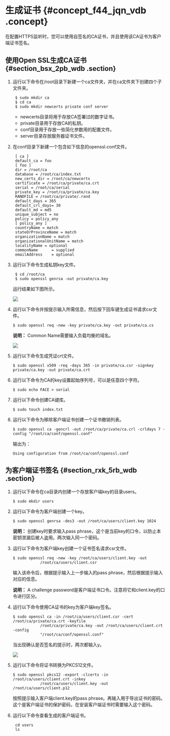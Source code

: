 # 生成证书 {#concept_f44_jqn_vdb .concept}

在配置HTTPS监听时，您可以使用自签名的CA证书，并且使用该CA证书为客户端证书签名。

## 使用Open SSL生成CA证书 {#section_bsx_2pb_wdb .section}

1.  运行以下命令在/root目录下新建一个ca文件夹，并在ca文件夹下创建四个子文件夹。

    ```
     $ sudo mkdir ca
     $ cd ca
     $ sudo mkdir newcerts private conf server
    ```

    -   newcerts目录将用于存放CA签署过的数字证书。
    -   private目录用于存放CA的私钥。
    -   conf目录用于存放一些简化参数用的配置文件。
    -   server目录存放服务器证书文件。
2.  在conf目录下新建一个包含如下信息的openssl.conf文件。

    ```
     [ ca ]
     default_ca = foo
     [ foo ] 
     dir = /root/ca
     database = /root/ca/index.txt
     new_certs_dir = /root/ca/newcerts
     certificate = /root/ca/private/ca.crt
     serial = /root/ca/serial
     private_key = /root/ca/private/ca.key
     RANDFILE = /root/ca/private/.rand
     default_days = 365
     default_crl_days= 30
     default_md = md5
     unique_subject = no
     policy = policy_any
     [ policy_any ]
     countryName = match
     stateOrProvinceName = match
     organizationName = match
     organizationalUnitName = match
     localityName = optional
     commonName      = supplied
     emailAddress    = optional
    ```

3.  运行以下命令生成私钥key文件。

    ```
     $ cd /root/ca
     $ sudo openssl genrsa -out private/ca.key
    ```

    运行结果如下图所示。

    ![](http://static-aliyun-doc.oss-cn-hangzhou.aliyuncs.com/assets/img/4143/2841_zh-CN.png)

4.  运行以下命令并按提示输入所需信息，然后按下回车键生成证书请求csr文件。

    ```
    $ sudo openssl req -new -key private/ca.key -out private/ca.cs
    ```

    **说明：** Common Name需要输入负载均衡的域名。

    ![](http://static-aliyun-doc.oss-cn-hangzhou.aliyuncs.com/assets/img/4143/2842_zh-CN.png)

5.  运行以下命令生成凭证crt文件。

    ```
    $ sudo openssl x509 -req -days 365 -in private/ca.csr -signkey private/ca.key -out private/ca.crt
    ```

6.  运行以下命令为CA的key设置起始序列号，可以是任意四个字符。

    ```
    $ sudo echo FACE > serial
    ```

7.  运行以下命令创建CA键库。

    ```
    $ sudo touch index.txt
    ```

8.  运行以下命令为移除客户端证书创建一个证书撤销列表。

    ```
    $ sudo openssl ca -gencrl -out /root/ca/private/ca.crl -crldays 7 -config "/root/ca/conf/openssl.conf"
    ```

    输出为：

    ```
    Using configuration from /root/ca/conf/openssl.conf
    ```


## 为客户端证书签名 {#section_rxk_5rb_wdb .section}

1.  运行以下命令在ca目录内创建一个存放客户端key的目录users。

    ```
    $ sudo mkdir users
    ```

2.  运行以下命令为客户端创建一个key。

    ```
    $ sudo openssl genrsa -des3 -out /root/ca/users/client.key 1024
    ```

    **说明：** 创建key时要求输入pass phrase，这个是当前key的口令，以防止本密钥泄漏后被人盗用。两次输入同一个密码。

3.  运行以下命令为客户端key创建一个证书签名请求csr文件。

    ```
    $ sudo openssl req -new -key /root/ca/users/client.key -out
                /root/ca/users/client.csr
    ```

    输入该命令后，根据提示输入上一步输入的pass phrase，然后根据提示输入对应的信息。

    **说明：** A challenge password是客户端证书口令。注意将它和client.key的口令进行区分。

4.  运行以下命令使用CA证书的key为客户端key签名。

    ```
    $ sudo openssl ca -in /root/ca/users/client.csr -cert /root/ca/private/ca.crt -keyfile
                /root/ca/private/ca.key -out /root/ca/users/client.crt -config
                "/root/ca/conf/openssl.conf"
    ```

    当出现确认是否签名的提示时，两次都输入y。

    ![](http://static-aliyun-doc.oss-cn-hangzhou.aliyuncs.com/assets/img/4143/2846_zh-CN.png)

5.  运行以下命令将证书转换为PKCS12文件。

    ```
    $ sudo openssl pkcs12 -export -clcerts -in /root/ca/users/client.crt -inkey
                /root/ca/users/client.key -out /root/ca/users/client.p12
    ```

    按照提示输入客户端client.key的pass phrase。再输入用于导出证书的密码。这个是客户端证书的保护密码，在安装客户端证书时需要输入这个密码。

6.  运行以下命令查看生成的客户端证书。

    ```
     cd users
     ls
    ```


